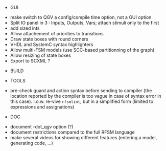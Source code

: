 * GUI
- make switch to QGV a config/compile time option, not a GUI option
- Split IO panel in 3 : Inputs, Outputs, Vars; attach stimuli only to the first
- add sized ints
- Allow attachement of priorities to transitions
- Draw state boxes with round corners
- VHDL and SystemC syntax highlighters
- Allow multi-FSM models (use SCC-based partitionning of the graph)
- Allow resizing of state boxes
- Export to SCXML ?

* BUILD

* TOOLS
- pre-check guard and action syntax before sending to compiler (the location reported by
the compiler is too vague in case of syntax error in this case). I.o.w. re-vive `rfsmlint`, but in 
a simplified form (limited to expressions and assignations)

* DOC
- document -dot_qgv option (?)
- document restrictions compared to the full RFSM language
- make several videos for showing different features (entering a model, generating code, ...)

